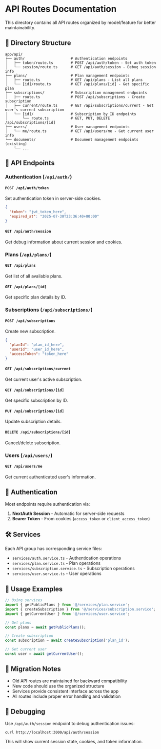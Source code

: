 # API Routes Documentation

This directory contains all API routes organized by model/feature for better maintainability.

## 📁 Directory Structure

```
app/api/
├── auth/                     # Authentication endpoints
│   ├── token/route.ts        # POST /api/auth/token - Set auth token
│   └── session/route.ts      # GET /api/auth/session - Debug session info
├── plans/                    # Plan management endpoints
│   ├── route.ts              # GET /api/plans - List all plans
│   └── [id]/route.ts         # GET /api/plans/[id] - Get specific plan
├── subscriptions/            # Subscription management endpoints
│   ├── route.ts              # POST /api/subscriptions - Create subscription
│   ├── current/route.ts      # GET /api/subscriptions/current - Get user's current subscription
│   └── [id]/                 # Subscription by ID endpoints
│       └── route.ts          # GET, PUT, DELETE /api/subscriptions/[id]
├── users/                    # User management endpoints
│   └── me/route.ts           # GET /api/users/me - Get current user info
└── documents/                # Document management endpoints (existing)
    └── ...
```

## 🔗 API Endpoints

### Authentication (`/api/auth/`)

#### `POST /api/auth/token`
Set authentication token in server-side cookies.
```json
{
  "token": "jwt_token_here",
  "expired_at": "2025-07-30T23:36:40+00:00"
}
```

#### `GET /api/auth/session`
Get debug information about current session and cookies.

### Plans (`/api/plans/`)

#### `GET /api/plans`
Get list of all available plans.

#### `GET /api/plans/[id]`
Get specific plan details by ID.

### Subscriptions (`/api/subscriptions/`)

#### `POST /api/subscriptions`
Create new subscription.
```json
{
  "planId": "plan_id_here",
  "userId": "user_id_here",
  "accessToken": "token_here"
}
```

#### `GET /api/subscriptions/current`
Get current user's active subscription.

#### `GET /api/subscriptions/[id]`
Get specific subscription by ID.

#### `PUT /api/subscriptions/[id]`
Update subscription details.

#### `DELETE /api/subscriptions/[id]`
Cancel/delete subscription.

### Users (`/api/users/`)

#### `GET /api/users/me`
Get current authenticated user's information.

## 🔐 Authentication

Most endpoints require authentication via:
1. **NextAuth Session** - Automatic for server-side requests
2. **Bearer Token** - From cookies (`access_token` or `client_access_token`)

## 🛠️ Services

Each API group has corresponding service files:

- `services/auth.service.ts` - Authentication operations
- `services/plan.service.ts` - Plan operations  
- `services/subscription.service.ts` - Subscription operations
- `services/user.service.ts` - User operations

## 📝 Usage Examples

```typescript
// Using services
import { getPublicPlans } from '@/services/plan.service';
import { createSubscription } from '@/services/subscription.service';
import { getCurrentUser } from '@/services/user.service';

// Get plans
const plans = await getPublicPlans();

// Create subscription
const subscription = await createSubscription('plan_id');

// Get current user
const user = await getCurrentUser();
```

## 🔄 Migration Notes

- Old API routes are maintained for backward compatibility
- New code should use the organized structure
- Services provide consistent interface across the app
- All routes include proper error handling and validation

## 🐛 Debugging

Use `/api/auth/session` endpoint to debug authentication issues:

```bash
curl http://localhost:3000/api/auth/session
```

This will show current session state, cookies, and token information.
